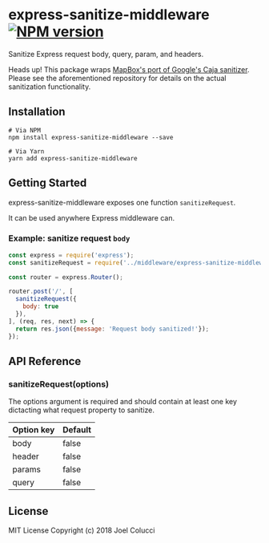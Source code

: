 # express-sanitize-middleware [![NPM version](https://img.shields.io/npm/v/express-sanitize-middleware.svg)](https://www.npmjs.com/package/express-sanitize-middleware)
Sanitize Express request body, query, param, and headers.

Heads up!
This package wraps [MapBox's port of Google's Caja sanitizer](https://github.com/mapbox/sanitize-caja).
Please see the aforementioned repository for details on the actual sanitization functionality.

## Installation
```
# Via NPM
npm install express-sanitize-middleware --save

# Via Yarn
yarn add express-sanitize-middleware
```

## Getting Started
express-sanitize-middleware exposes one function `sanitizeRequest`.

It can be used anywhere Express middleware can.

### Example: sanitize request `body`
```javascript
const express = require('express');
const sanitizeRequest = require('../middleware/express-sanitize-middleware');

const router = express.Router();

router.post('/', [
  sanitizeRequest({
    body: true
  }),
], (req, res, next) => {
  return res.json({message: 'Request body sanitized!'});
});
```

## API Reference
### sanitizeRequest(options)
The options argument is required and should contain at least one key dictacting what request property to sanitize.

| Option key | Default |
| -------- | ----------- |
| body | false |
| header | false |
| params | false |
| query | false |

## License
MIT License Copyright (c) 2018 Joel Colucci